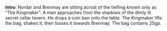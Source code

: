 **Intro**: Nordar and Brenmay are sitting acrost of the tiefling known only as “The Kingmaker”. A man approaches from the shadows of the dimly lit secret cellar tavern. He drops a coin ban onto the table. The Kingmaker lifts the bag, shakes it, then tosses it towards Brenmay. The bag contains 25gp.